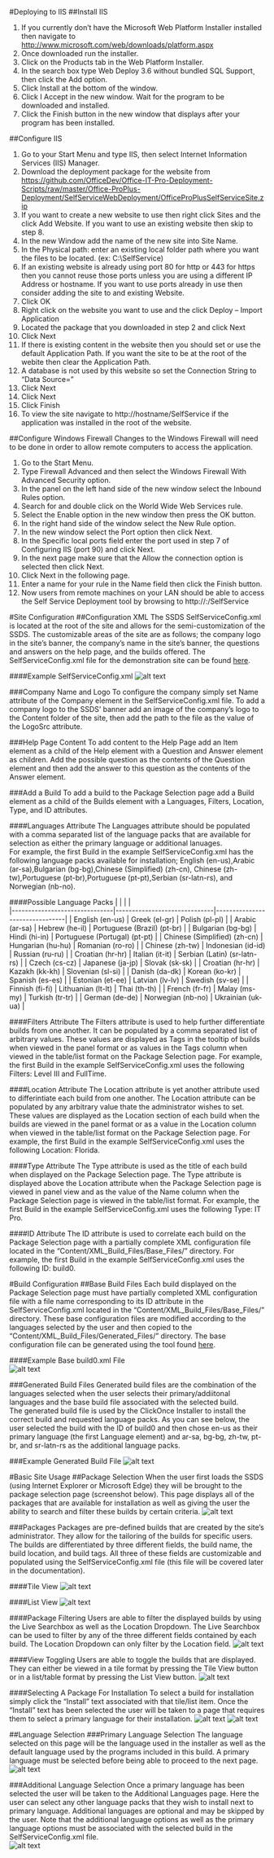 #Deploying to IIS
##Install IIS
1. If you currently don’t have the Microsoft Web Platform Installer installed then navigate to http://www.microsoft.com/web/downloads/platform.aspx 
2. Once downloaded run the installer.
3. Click on the Products tab in the Web Platform Installer.
4. In the search box type Web Deploy 3.6 without bundled SQL Support¸ then click the Add option.
5. Click Install at the bottom of the window.
6. Click I Accept in the new window.  Wait for the program to be downloaded and installed. 
7. Click the Finish button in the new window that displays after your program has been installed.

##Configure IIS
1. Go to your Start Menu and type IIS, then select Internet Information Services (IIS) Manager.
2. Download the deployment package for the website from https://github.com/OfficeDev/Office-IT-Pro-Deployment-Scripts/raw/master/Office-ProPlus-Deployment/SelfServiceWebDeployment/OfficeProPlusSelfServiceSite.zip
3. If you want to create a new website to use then right click Sites and the click Add Website.  If you want to use an existing website then skip to step 8.
4. In the new Window add the name of the new site into Site Name.
5. In the Physical path: enter an existing local folder path where you want the files to be located. (ex: C:\SelfService)
6. If an existing website is already using port 80 for http or 443 for https then you cannot reuse those ports unless you are using a different IP Address or hostname.  If you want to use ports already 
   in use then consider adding the site to and existing Website.
7. Click OK
8. Right click on the website you want to use and the click Deploy – Import Application
9. Located the package that you downloaded in step 2 and click Next
10. Click Next
11. If there is existing content in the website then you should set or use the default Application Path.  If you want the site to be at the root of the webite then clear the Application Path.
12. A database is not used by this website so set the Connection String to “Data Source=”
13. Click Next
14. Click Next
15. Click Finish
16. To view the site navigate to http://hostname/SelfService if the application was installed in the root of the website. 

##Configure Windows Firewall
Changes to the Windows Firewall will need to be done in order to allow remote computers to access the application.

1. Go to the Start Menu.
2. Type Firewall Advanced and then select the Windows Firewall With Advanced Security option.
3. In the panel on the left hand side of the new window select the Inbound Rules option.
4. Search for and double click on the World Wide Web Services rule.
5. Select the Enable option in the new window then press the OK button.
6. In the right hand side of the window select the New Rule option.
7. In the new window select the Port option then click Next.
8. In the Specific local ports field enter the port used in step 7 of Configuring IIS (port 90) and click Next.
9. In the next page make sure that the Allow the connection option is selected then click Next.
10. Click Next in the following page.
11. Enter a name for your rule in the Name field then click the Finish button.
12. Now users from remote machines on your LAN should be able to access the Self Service Deployment tool by browsing to http://<your-ip>:<port-number>/SelfService

#Site Configuration
##Configuration XML
The SSDS SelfServiceConfig.xml is located at the root of the site and allows for the semi-customization of the SSDS.  The customizable areas of the site are as follows; the company logo in the site’s banner, the 
company’s name in the site’s banner, the questions and answers on the help page, and the builds offered.  The SelfServiceConfig.xml file for the demonstration site can be found [here](http://officeproplusselfservice.cloudapp.net/SelfServiceConfig.xml).

####Example SelfServiceConfig.xml
![alt text](https://github.com/OfficeDev/Office-IT-Pro-Deployment-Scripts/blob/Development/Office-ProPlus-Deployment/SelfServiceWebDeployment/images/ExampleSelfServiceConfigXml.png "Example self service config.xml")

###Company Name and Logo
To configure the company simply set Name attribute of the Company element in the SelfServiceConfig.xml file.  To add a company logo to the SSDS’ banner add an image of the company’s logo 
to the Content folder of the site, then add the path to the file as the value of the LogoSrc attribute.

###Help Page Content
To add content to the Help Page add an Item element as a child of the Help element with a Question and Answer element as children.  Add the possible question as the contents of the Question 
element and then add the answer to this question as the contents of the Answer element.

###Add a Build
To add a build to the Package Selection page add a Build element as a child of the Builds element with a Languages, Filters, Location, Type, and ID attributes.

####Languages Attribute
The Languages attribute should be populated with a comma separated list of the language packs that are available for selection as either the primary language or additional lanuages.  
For example, the first Build in the example SelfServiceConfig.xml has the following language packs available for installation; English (en-us),Arabic (ar-sa),Bulgarian (bg-bg),Chinese (Simplified) (zh-cn),
Chinese (zh-tw),Portuguese (pt-br),Portuguese (pt-pt),Serbian (sr-latn-rs), and Norwegian (nb-no).

####Possible Language Packs
|                               |                              |                                |         
|-------------------------------|------------------------------|--------------------------------|
| English (en-us)               | Greek (el-gr)                | Polish (pl-pl)                 |
| Arabic (ar-sa)                | Hebrew (he-il)               | Portuguese (Brazil) (pt-br)    |
| Bulgarian (bg-bg)             | Hindi (hi-in)                | Portuguese (Portugal) (pt-pt)  |
| Chinese (Simplified) (zh-cn)  | Hungarian (hu-hu)            | Romanian (ro-ro)               |
| Chinese (zh-tw)               | Indonesian (id-id)           | Russian (ru-ru)                |
| Croatian (hr-hr)              | Italian (it-it)              | Serbian (Latin) (sr-latn-rs)   |
| Czech (cs-cz)                 | Japanese (ja-jp)             | Slovak (sk-sk)                 |
| Croatian (hr-hr)              | Kazakh (kk-kh)               | Slovenian (sl-si)              |
| Danish (da-dk)                | Korean (ko-kr)               | Spanish (es-es)                |
| Estonian (et-ee)              | Latvian (lv-lv)              | Swedish (sv-se)                |
| Finnish (fi-fi)               | Lithuanian (lt-lt)           | Thai (th-th)                   |
| French (fr-fr)                | Malay (ms-my)                | Turkish (tr-tr)                |
| German (de-de)                | Norwegian (nb-no)            | Ukrainian (uk-ua)              |          

####Filters Attribute
The Filters attribute is used to help further differentiate builds from one another.  It can be populated by a comma separated list of arbitrary values.  These values are displayed as Tags 
in the tooltip of builds when viewed in the panel format or as values in the Tags column when viewed in the table/list format on the Package Selection page. 
For example, the first Build in the example SelfServiceConfig.xml uses the following Filters: Level III and FullTime.

####Location Attribute
The Location attribute is yet another  attribute used to differintiate each build from one another.  The Location attribute can be populated by any arbitrary value thate the administrator wishes to set.  
These values are displayed as the Location section of each build when the builds are viewed in the panel format or as a value in the Location column when viewed in the table/list format on the Package Selection page. 
For example, the first Build in the example SelfServiceConfig.xml uses the following Location: Florida.

####Type Attribute
The Type attribute is used as the title of each build when displayed on the Package Selection page.  The Type attribute is displayed above the Location attribute when the Package Selection page is viewed 
in panel view and as the value of the Name column when the Package Selection page is viewed in the table/list format. 
For example, the first Build in the example SelfServiceConfig.xml uses the following Type: IT Pro.

####ID Attribute
The ID attribute is used to correlate each build on the Package Selection page with a partially complete XML configuration file located in the “Content/XML_Build_Files/Base_Files/” directory. 
For example, the first Build in the example SelfServiceConfig.xml uses the following ID: build0.

#Build Configuration
##Base Build Files
Each build displayed on the Package Selection page must have partially completed XML configuration file with a file name corresponding to its ID attribute in the SelfServiceConfig.xml 
located in the “Content/XML_Build_Files/Base_Files/” directory.  These base configuration files are modified according to the languages selected by the user and then copied to the 
“Content/XML_Build_Files/Generated_Files/” directory.  The base configuration file can be generated using the tool found [here](http://officedev.github.io/Office-IT-Pro-Deployment-Scripts/XmlEditor.html).

####Example Base build0.xml File  
![alt text](https://github.com/OfficeDev/Office-IT-Pro-Deployment-Scripts/blob/Development/Office-ProPlus-Deployment/SelfServiceWebDeployment/images/ExampleBaseBuild0XmlFile.png "Example base build0.xml")

###Generated Build Files
Generated build files are the combination of the languages selected when the user selects their primary/addiitonal languages and the base build file associated with the selected build.  
The generated build file is used by the ClickOnce Installer to install the correct build and requested language packs. 
As you can see below, the user selected the build with the ID of build0 and then chose en-us as their primary language (the first Language element) and ar-sa, bg-bg, zh-tw, pt-br, 
and sr-latn-rs as the additional language packs. 

###Example Generated Build File
![alt text](https://github.com/OfficeDev/Office-IT-Pro-Deployment-Scripts/blob/Development/Office-ProPlus-Deployment/SelfServiceWebDeployment/images/ExampleGeneratedBuildFile.png "Example generated build file")

#Basic Site Usage
##Package Selection
When the user first loads the SSDS (using Internet Explorer or Microsoft Edge) they will be brought to the package selection page (screenshot below).  This page displays all of the 
packages that are available for installation as well as giving the user the ability to search and filter these builds by certain criteria.
![alt text](https://github.com/OfficeDev/Office-IT-Pro-Deployment-Scripts/blob/Development/Office-ProPlus-Deployment/SelfServiceWebDeployment/images/PackageSelection.png "Package selection")

###Packages
Packages are pre-defined builds that are created by the site’s administrator.  They allow for the tailoring of the builds for specific users.  The builds are differentiated by three 
different fields, the build name, the build location, and build tags.  All three of these fields are customizable and populated using the SelfServiceConfig.xml file (this file will be covered later in the documentation). 

####Tile View
![alt text](https://github.com/OfficeDev/Office-IT-Pro-Deployment-Scripts/blob/Development/Office-ProPlus-Deployment/SelfServiceWebDeployment/images/TileView.png "Tile view")

####List View
![alt text](https://github.com/OfficeDev/Office-IT-Pro-Deployment-Scripts/blob/Development/Office-ProPlus-Deployment/SelfServiceWebDeployment/images/ListView.png "List view")

####Package Filtering
Users are able to filter the displayed builds by using the Live Searchbox as well as the Location Dropdown.  The Live Searchbox can be used to filter by any of the three different fields 
contained by each build.  The Location Dropdown can only filter by the Location field. 
![alt text](https://github.com/OfficeDev/Office-IT-Pro-Deployment-Scripts/blob/Development/Office-ProPlus-Deployment/SelfServiceWebDeployment/images/PackageFiltering.png "Package filtering")

####View Toggling
Users are able to toggle the builds that are displayed.  They can either be viewed in a tile format by pressing the Tile View button or in a list/table format by pressing the List View button.
![alt text](https://github.com/OfficeDev/Office-IT-Pro-Deployment-Scripts/blob/Development/Office-ProPlus-Deployment/SelfServiceWebDeployment/images/ViewToggling.png "View toggling")

####Selecting A Package For Installation
To select a build for installation simply click the “Install” text associated with that tile/list item.  Once the “Install” text has been selected the user will be taken to a page that 
requires them to select a primary language for their installation.
![alt text](https://github.com/OfficeDev/Office-IT-Pro-Deployment-Scripts/blob/Development/Office-ProPlus-Deployment/SelfServiceWebDeployment/images/SelectingAPackageForInstallation1.png "Select a package for installation")
![alt text](https://github.com/OfficeDev/Office-IT-Pro-Deployment-Scripts/blob/Development/Office-ProPlus-Deployment/SelfServiceWebDeployment/images/SelectingAPackageForInstallation2.png "Select a package for installation")

##Language Selection
###Primary Language Selection
The language selected on this page will be the language used in the installer as well as the default language used by the programs included in this build.  A primary language must be 
selected before being able to proceed to the next page. 
![alt text](https://github.com/OfficeDev/Office-IT-Pro-Deployment-Scripts/blob/Development/Office-ProPlus-Deployment/SelfServiceWebDeployment/images/PrimaryLanguageSelection.png "Primary language selection")

###Additional Language Selection
Once a primary language has been selected the user will be taken to the Additional Languages page.  Here the user can select any other language packs that they wish to install next 
to primary language.  Additional languages are optional and may be skipped by the user.  Note that the additional language options as well as the primary language options must be 
associated with the selected build in the SelfServiceConfig.xml file.  
![alt text](https://github.com/OfficeDev/Office-IT-Pro-Deployment-Scripts/blob/Development/Office-ProPlus-Deployment/SelfServiceWebDeployment/images/AdditionalLanguageSelection.png "Additional language selection")

